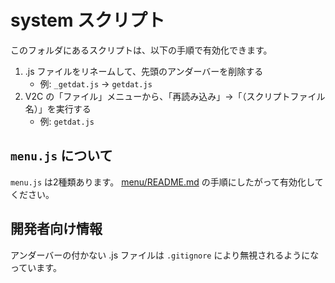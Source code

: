 system スクリプト
===================

このフォルダにあるスクリプトは、以下の手順で有効化できます。

1. .js ファイルをリネームして、先頭のアンダーバーを削除する
    * 例: `_getdat.js` -> `getdat.js`
2. V2C の「ファイル」メニューから、「再読み込み」→「（スクリプトファイル名）」を実行する
    * 例: `getdat.js`

## `menu.js` について

`menu.js` は2種類あります。
[menu/README.md](/system/menu/README.md) の手順にしたがって有効化してください。

## 開発者向け情報

アンダーバーの付かない .js ファイルは `.gitignore` により無視されるようになっています。
